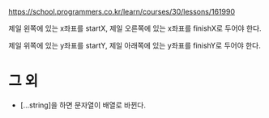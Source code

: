 https://school.programmers.co.kr/learn/courses/30/lessons/161990

제일 왼쪽에 있는 x좌표를 startX, 제일 오른쪽에 있는 x좌표를 finishX로 두어야 한다.

제일 위쪽에 있는 y좌표를 startY, 제일 아래쪽에 있는 y좌표를 finishY로 두어야 한다.

# 그 외

- [...string]을 하면 문자열이 배열로 바뀐다.
